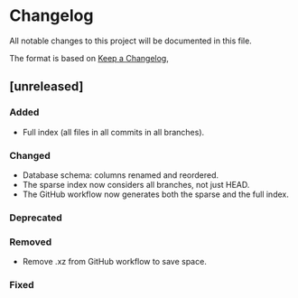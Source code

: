 # Changelog

All notable changes to this project will be documented in this file.

The format is based on [Keep a Changelog](https://keepachangelog.com/en/1.1.0/),

## [unreleased]

### Added
- Full index (all files in all commits in all branches).

### Changed
- Database schema: columns renamed and reordered.
- The sparse index now considers all branches, not just HEAD.
- The GitHub workflow now generates both the sparse and the full index.

### Deprecated

### Removed
- Remove .xz from GitHub workflow to save space.

### Fixed
